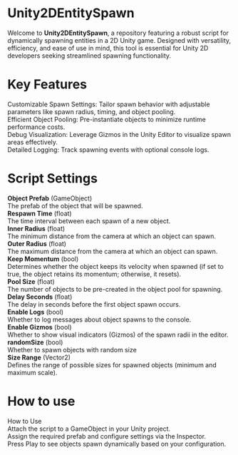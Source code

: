 # Unity2DEntitySpawn
Welcome to **Unity2DEntitySpawn**, a repository featuring a robust script for dynamically spawning entities in a 2D Unity game. Designed with versatility, efficiency, and ease of use in mind, this tool is essential for Unity 2D developers seeking streamlined spawning functionality.

# Key Features
Customizable Spawn Settings: Tailor spawn behavior with adjustable parameters like spawn radius, timing, and object pooling.<br>
Efficient Object Pooling: Pre-instantiate objects to minimize runtime performance costs.<br>
Debug Visualization: Leverage Gizmos in the Unity Editor to visualize spawn areas effectively.<br>
Detailed Logging: Track spawning events with optional console logs.<br>

# Script Settings
**Object Prefab** (GameObject) <br>
  The prefab of the object that will be spawned. <br>
**Respawn Time** (float) <br>
  The time interval between each spawn of a new object. <br>
**Inner Radius** (float) <br>
  The minimum distance from the camera at which an object can spawn. <br>
**Outer Radius** (float) <br>
  The maximum distance from the camera at which an object can spawn. <br>
**Keep Momentum** (bool) <br>
  Determines whether the object keeps its velocity when spawned (if set to true, the object retains its momentum; otherwise, it resets). <br>
**Pool Size** (float) <br>
  The number of objects to be pre-created in the object pool for spawning. <br>
**Delay Seconds** (float) <br>
  The delay in seconds before the first object spawn occurs. <br>
**Enable Logs** (bool) <br>
  Whether to log messages about object spawns to the console. <br>
**Enable Gizmos** (bool) <br>
  Whether to show visual indicators (Gizmos) of the spawn radii in the editor. <br>
**randomSize** (bool) <br>
  Whether to spawn objects with random size <br>
**Size Range** (Vector2) <br> 
  Defines the range of possible sizes for spawned objects (minimum and maximum scale). <br>

# How to use
How to Use<br>
Attach the script to a GameObject in your Unity project.<br>
Assign the required prefab and configure settings via the Inspector.<br>
Press Play to see objects spawn dynamically based on your configuration.<br>
